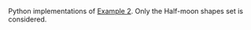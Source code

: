 Python implementations of [Example 2](http://sebastianraschka.com/Articles/2014_kernel_pca.html). Only the Half-moon shapes set is considered.